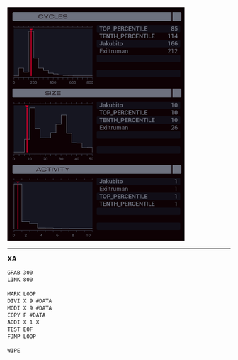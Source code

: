 <img src="histogram.png" width="400" />

---

**XA**

```
GRAB 300
LINK 800

MARK LOOP
DIVI X 9 #DATA
MODI X 9 #DATA
COPY F #DATA
ADDI X 1 X
TEST EOF
FJMP LOOP

WIPE
```
